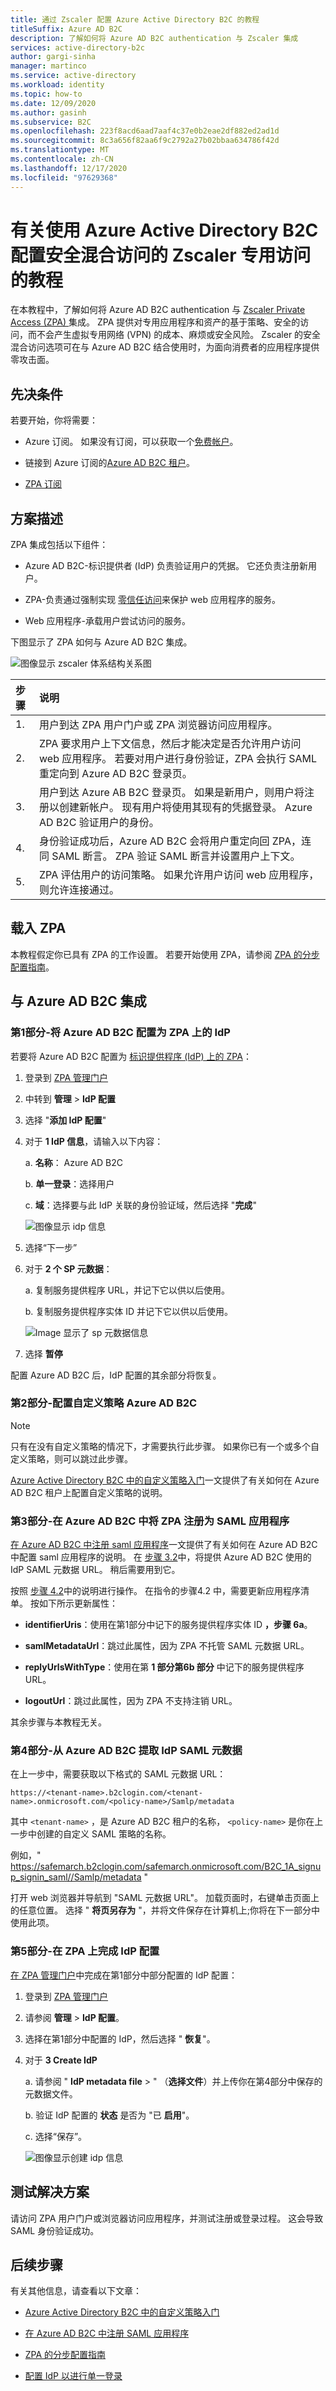 ```yaml
---
title: 通过 Zscaler 配置 Azure Active Directory B2C 的教程
titleSuffix: Azure AD B2C
description: 了解如何将 Azure AD B2C authentication 与 Zscaler 集成
services: active-directory-b2c
author: gargi-sinha
manager: martinco
ms.service: active-directory
ms.workload: identity
ms.topic: how-to
ms.date: 12/09/2020
ms.author: gasinh
ms.subservice: B2C
ms.openlocfilehash: 223f8acd6aad7aaf4c37e0b2eae2df882ed2ad1d
ms.sourcegitcommit: 8c3a656f82aa6f9c2792a27b02bbaa634786f42d
ms.translationtype: MT
ms.contentlocale: zh-CN
ms.lasthandoff: 12/17/2020
ms.locfileid: "97629368"
---
```

# <a name="tutorial-to-configure-zscaler-private-access-with-azure-active-directory-b2c-for-secure-hybrid-access"></a>有关使用 Azure Active Directory B2C 配置安全混合访问的 Zscaler 专用访问的教程

在本教程中，了解如何将 Azure AD B2C authentication 与 [Zscaler Private Access (ZPA) ](https://www.zscaler.com/products/zscaler-private-access)集成。 ZPA 提供对专用应用程序和资产的基于策略、安全的访问，而不会产生虚拟专用网络 (VPN) 的成本、麻烦或安全风险。 Zscaler 的安全混合访问选项可在与 Azure AD B2C 结合使用时，为面向消费者的应用程序提供零攻击面。

## <a name="prerequisites"></a>先决条件

若要开始，你将需要：

- Azure 订阅。 如果没有订阅，可以获取一个[免费帐户](https://azure.microsoft.com/free/)。

- 链接到 Azure 订阅的[Azure AD B2C 租户](https://docs.microsoft.com/azure/active-directory-b2c/tutorial-create-tenant)。

- [ZPA 订阅](https://azuremarketplace.microsoft.com/marketplace/apps/aad.zscalerprivateaccess?tab=Overview)

## <a name="scenario-description"></a>方案描述

ZPA 集成包括以下组件：

- Azure AD B2C-标识提供者 (IdP) 负责验证用户的凭据。 它还负责注册新用户。

- ZPA-负责通过强制实现 [零信任访问](https://www.microsoft.com/security/blog/2018/12/17/zero-trust-part-1-identity-and-access-management/#:~:text=Azure%20Active%20Directory%20%28Azure%20AD%29%20provides%20the%20strong%2C,to%20express%20their%20access%20requirements%20in%20simple%20terms.)来保护 web 应用程序的服务。

- Web 应用程序-承载用户尝试访问的服务。

下图显示了 ZPA 如何与 Azure AD B2C 集成。

![图像显示 zscaler 体系结构关系图](media/partner-zscaler/zscaler-architecture-diagram.png)

|步骤 | 说明 |
|:-----| :-----------|
| 1. | 用户到达 ZPA 用户门户或 ZPA 浏览器访问应用程序。
| 2. | ZPA 要求用户上下文信息，然后才能决定是否允许用户访问 web 应用程序。 若要对用户进行身份验证，ZPA 会执行 SAML 重定向到 Azure AD B2C 登录页。  
| 3. | 用户到达 Azure AB B2C 登录页。 如果是新用户，则用户将注册以创建新帐户。 现有用户将使用其现有的凭据登录。 Azure AD B2C 验证用户的身份。
| 4. | 身份验证成功后，Azure AD B2C 会将用户重定向回 ZPA，连同 SAML 断言。 ZPA 验证 SAML 断言并设置用户上下文。
| 5. | ZPA 评估用户的访问策略。 如果允许用户访问 web 应用程序，则允许连接通过。

## <a name="onboard-to-zpa"></a>载入 ZPA

本教程假定你已具有 ZPA 的工作设置。 若要开始使用 ZPA，请参阅 [ZPA 的分步配置指南](https://help.zscaler.com/zpa/step-step-configuration-guide-zpa)。

## <a name="integrate-with-azure-ad-b2c"></a>与 Azure AD B2C 集成

### <a name="part-1---configure-azure-ad-b2c-as-an-idp-on-zpa"></a>第1部分-将 Azure AD B2C 配置为 ZPA 上的 IdP

若要将 Azure AD B2C 配置为 [标识提供程序 (IdP) 上的 ZPA](https://help.zscaler.com/zpa/configuring-idp-single-sign)：

1. 登录到 [ZPA 管理门户](https://admin.private.zscaler.com)

2. 中转到 **管理**  >  **IdP 配置**

3. 选择 "**添加 IdP 配置**"

4. 对于 **1 IdP 信息**，请输入以下内容：

   a. **名称**： Azure AD B2C

   b. **单一登录**：选择用户

   c. **域**：选择要与此 IdP 关联的身份验证域，然后选择 "**完成**"

   ![图像显示 idp 信息](media/partner-zscaler/add-idp-configuration.png)

5. 选择“下一步”

6. 对于 **2 个 SP 元数据**：

   a. 复制服务提供程序 URL，并记下它以供以后使用。

   b. 复制服务提供程序实体 ID 并记下它以供以后使用。

   ![Image 显示了 sp 元数据信息](media/partner-zscaler/sp-metadata.png)

7. 选择 **暂停**

配置 Azure AD B2C 后，IdP 配置的其余部分将恢复。

### <a name="part-2---configure-custom-policy-in-azure-ad-b2c"></a>第2部分-配置自定义策略 Azure AD B2C

>[!Note]
>只有在没有自定义策略的情况下，才需要执行此步骤。 如果你已有一个或多个自定义策略，则可以跳过此步骤。

[Azure Active Directory B2C 中的自定义策略入门](https://docs.microsoft.com/azure/active-directory-b2c/custom-policy-get-started)一文提供了有关如何在 Azure AD B2C 租户上配置自定义策略的说明。

### <a name="part-3---register-zpa-as-a-saml-application-in-azure-ad-b2c"></a>第3部分-在 Azure AD B2C 中将 ZPA 注册为 SAML 应用程序

[在 Azure AD B2C 中注册 saml 应用程序](https://docs.microsoft.com/azure/active-directory-b2c/connect-with-saml-service-providers)一文提供了有关如何在 Azure AD B2C 中配置 saml 应用程序的说明。 在 [步骤 3.2](https://docs.microsoft.com/azure/active-directory-b2c/connect-with-saml-service-providers#32-upload-and-test-your-policy-metadata)中，将提供 Azure AD B2C 使用的 IdP SAML 元数据 URL。 稍后需要用到它。

按照 [步骤 4.2](https://docs.microsoft.com/azure/active-directory-b2c/connect-with-saml-service-providers#42-update-the-app-manifest)中的说明进行操作。 在指令的步骤4.2 中，需要更新应用程序清单。 按如下所示更新属性：

- **identifierUris**：使用在第1部分中记下的服务提供程序实体 ID **，步骤 6a**。

- **samlMetadataUrl**：跳过此属性，因为 ZPA 不托管 SAML 元数据 URL。

- **replyUrlsWithType**：使用在第 **1 部分第6b 部分** 中记下的服务提供程序 URL。

- **logoutUrl**：跳过此属性，因为 ZPA 不支持注销 URL。

其余步骤与本教程无关。

### <a name="part-4---extract-the-idp-saml-metadata-from-azure-ad-b2c"></a>第4部分-从 Azure AD B2C 提取 IdP SAML 元数据

在上一步中，需要获取以下格式的 SAML 元数据 URL：

```https://<tenant-name>.b2clogin.com/<tenant-name>.onmicrosoft.com/<policy-name>/Samlp/metadata```

其中 `<tenant-name>` ，是 Azure AD B2C 租户的名称， `<policy-name>` 是你在上一步中创建的自定义 SAML 策略的名称。

例如，" https://safemarch.b2clogin.com/safemarch.onmicrosoft.com/B2C_1A_signup_signin_saml//Samlp/metadata "

打开 web 浏览器并导航到 "SAML 元数据 URL"。 加载页面时，右键单击页面上的任意位置。 选择 " **将页另存为** "，并将文件保存在计算机上;你将在下一部分中使用此项。

### <a name="part-5---complete-idp-configuration-on-zpa"></a>第5部分-在 ZPA 上完成 IdP 配置

[在 ZPA 管理门户](https://help.zscaler.com/zpa/configuring-idp-single-sign)中完成在第1部分中部分配置的 IdP 配置：

1. 登录到 [ZPA 管理门户](https://admin.private.zscaler.com)

2. 请参阅 **管理**  >  **IdP 配置**。

3. 选择在第1部分中配置的 IdP，然后选择 " **恢复**"。

4. 对于 **3 Create IdP**

   a. 请参阅 " **IdP metadata file**  >  " （**选择文件**）并上传你在第4部分中保存的元数据文件。

   b. 验证 IdP 配置的 **状态** 是否为 "已 **启用**"。

   c. 选择“保存”。

      ![图像显示创建 idp 信息](media/partner-zscaler/create-idp.png)

## <a name="test-the-solution"></a>测试解决方案

请访问 ZPA 用户门户或浏览器访问应用程序，并测试注册或登录过程。 这会导致 SAML 身份验证成功。

## <a name="next-steps"></a>后续步骤

有关其他信息，请查看以下文章：

- [Azure Active Directory B2C 中的自定义策略入门](https://docs.microsoft.com/azure/active-directory-b2c/custom-policy-get-started)

- [在 Azure AD B2C 中注册 SAML 应用程序](https://docs.microsoft.com/azure/active-directory-b2c/connect-with-saml-service-providers)

- [ZPA 的分步配置指南](https://help.zscaler.com/zpa/step-step-configuration-guide-zpa)

- [配置 IdP 以进行单一登录](https://help.zscaler.com/zpa/configuring-idp-single-sign)
